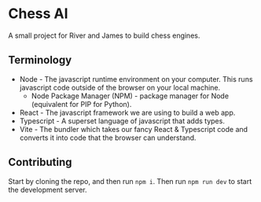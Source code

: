 # Chess AI

A small project for River and James to build chess engines.

## Terminology

* Node - The javascript runtime environment on your computer. This runs javascript code outside of the browser on your local machine.
  * Node Package Manager (NPM) - package manager for Node (equivalent for PIP for Python).
* React - The javascript framework we are using to build a web app.
* Typescript - A superset language of javascript that adds types.
* Vite - The bundler which takes our fancy React & Typescript code and converts it into code that the browser can understand.

## Contributing

Start by cloning the repo, and then run `npm i`. Then run `npm run dev` to start the development server.
